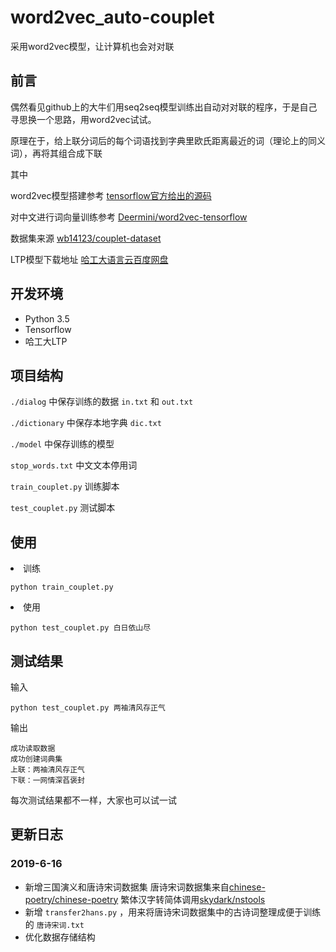 # word2vec_auto-couplet
采用word2vec模型，让计算机也会对对联

## 前言

偶然看见github上的大牛们用seq2seq模型训练出自动对对联的程序，于是自己寻思换一个思路，用word2vec试试。

原理在于，给上联分词后的每个词语找到字典里欧氏距离最近的词（理论上的同义词），再将其组合成下联

其中

word2vec模型搭建参考 [tensorflow官方给出的源码](https://github.com/tensorflow/tensorflow/blob/r0.12/tensorflow/examples/tutorials/word2vec/word2vec_basic.py)

对中文进行词向量训练参考 [Deermini/word2vec-tensorflow](https://github.com/Deermini/word2vec-tensorflow)

数据集来源 [wb14123/couplet-dataset](https://github.com/wb14123/couplet-dataset)

LTP模型下载地址 [哈工大语言云百度网盘](https://pan.baidu.com/share/link?shareid=1988562907&uk=2738088569#list/path=%2F)

## 开发环境
 - Python 3.5
 - Tensorflow
 - 哈工大LTP

## 项目结构
`./dialog` 中保存训练的数据 `in.txt` 和 `out.txt` 

`./dictionary` 中保存本地字典 `dic.txt`

`./model` 中保存训练的模型

`stop_words.txt` 中文文本停用词

`train_couplet.py` 训练脚本

`test_couplet.py` 测试脚本


## 使用
<li>训练

`
python train_couplet.py
`

<li>使用

`
python test_couplet.py 白日依山尽
`

## 测试结果
输入

`
python test_couplet.py 两袖清风存正气
`

输出

```
成功读取数据
成功创建词典集
上联：两袖清风存正气
下联：一网情深萏褒封
```

每次测试结果都不一样，大家也可以试一试

## 更新日志

### 2019-6-16
- 新增三国演义和唐诗宋词数据集
唐诗宋词数据集来自[chinese-poetry/chinese-poetry](https://github.com/chinese-poetry/chinese-poetry)
繁体汉字转简体调用[skydark/nstools](https://github.com/skydark/nstools/tree/master/zhtools)
- 新增 `transfer2hans.py` ，用来将唐诗宋词数据集中的古诗词整理成便于训练的 `唐诗宋词.txt`
- 优化数据存储结构